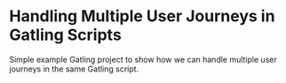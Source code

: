 Handling Multiple User Journeys in Gatling Scripts
============================================

Simple example Gatling project to show how we can handle multiple user journeys in the same Gatling script.
